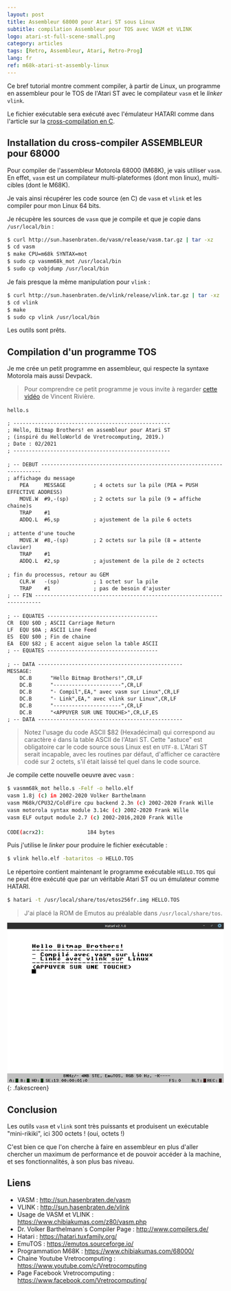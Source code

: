 ```yaml
---
layout: post
title: Assembleur 68000 pour Atari ST sous Linux
subtitle: compilation Assembleur pour TOS avec VASM et VLINK
logo: atari-st-full-scene-small.png
category: articles
tags: [Retro, Assembleur, Atari, Retro-Prog]
lang: fr
ref: m68k-atari-st-assembly-linux
---
```


<div class="intro" markdown='1'>

Ce bref tutorial montre comment compiler, à partir de Linux, un programme en assembleur pour le TOS de l'Atari ST
avec le compilateur `vasm` et le *linker* `vlink`.

Le fichier exécutable sera exécuté avec l'émulateur HATARI comme dans l'article sur la [cross-compilation 
en C](/m68k-cross-compiling/).
</div>
<!--excerpt-->


## Installation du cross-compiler ASSEMBLEUR pour 68000 

Pour compiler de l'assembleur Motorola 68000 (M68K), je vais utiliser `vasm`.
En effet, `vasm` est un compilateur multi-plateformes (dont mon linux), multi-cibles (dont le M68K).

Je vais ainsi récupérer les code source (en C) de `vasm` et `vlink` et les compiler pour mon Linux 64 bits.

Je récupère les sources de `vasm` que je compile et que je copie dans `/usr/local/bin` :

```bash
$ curl http://sun.hasenbraten.de/vasm/release/vasm.tar.gz | tar -xz
$ cd vasm
$ make CPU=m68k SYNTAX=mot
$ sudo cp vasmm68k_mot /usr/local/bin
$ sudo cp vobjdump /usr/local/bin
```

Je fais presque la même manipulation pour `vlink` :

```bash
$ curl http://sun.hasenbraten.de/vlink/release/vlink.tar.gz | tar -xz
$ cd vlink
$ make
$ sudo cp vlink /usr/local/bin
```

Les outils sont prêts.

## Compilation d'un programme TOS

Je me crée un petit programme en assembleur, qui respecte la syntaxe Motorola mais aussi Devpack.

> Pour comprendre ce petit programme je vous invite à regarder [cette vidéo](https://www.youtube.com/watch?v=w9G-DidbTeU) de Vincent Rivière.

`hello.s`
```
; ---------------------------------------------------
; Hello, Bitmap Brothers! en assembleur pour Atari ST 
; (inspiré du HelloWorld de Vretrocomputing, 2019.)
; Date : 02/2021
; ---------------------------------------------------

; -- DEBUT ----------------------------------------------------------------------
; affichage du message
	PEA     MESSAGE	        ; 4 octets sur la pile (PEA = PUSH EFFECTIVE ADDRESS)
	MOVE.W	#9,-(sp)		; 2 octets sur la pile (9 = affiche chaine)s
	TRAP	#1
	ADDQ.L	#6,sp			; ajustement de la pile 6 octets

; attente d'une touche
	MOVE.W	#8,-(sp)		; 2 octets sur la pile (8 = attente clavier)
	TRAP	#1
	ADDQ.L	#2,sp			; ajustement de la pile de 2 octects

; fin du processus, retour au GEM
	CLR.W   -(sp)			; 1 octet sur la pile
	TRAP    #1				; pas de besoin d'ajuster
; -- FIN ------------------------------------------------------------------------

; -- EQUATES ------------------------------------
CR	EQU	$0D	; ASCII Carriage Return
LF	EQU	$0A	; ASCII Line Feed
ES	EQU	$00	; Fin de chaine 
EA	EQU	$82 ; E accent aigue selon la table ASCII
; -- EQUATES ------------------------------------

; -- DATA -----------------------------------------------
MESSAGE:
	DC.B	  "Hello Bitmap Brothers!",CR,LF
	DC.B	  "----------------------",CR,LF
	DC.B      "- Compil",EA," avec vasm sur Linux",CR,LF
	DC.B      "- Link",EA," avec vlink sur Linux",CR,LF
	DC.B	  "----------------------",CR,LF
	DC.B	  "<APPUYER SUR UNE TOUCHE>",CR,LF,ES
; -- DATA -----------------------------------------------
```

> Notez l'usage du code ASCII $82 (Hexadécimal) qui correspond au caractère `é` dans la table ASCII
> de l'Atari ST. Cette "astuce" est obligatoire car le code source sous Linux est en `UTF-8`.
> L'Atari ST serait incapable, avec les routines par défaut, d'afficher ce caractère codé sur 2 octets,
> s'il était laissé tel quel dans le code source.

Je compile cette nouvelle oeuvre avec `vasm` :

```bash
$ vasmm68k_mot hello.s -Felf -o hello.elf
vasm 1.8j (c) in 2002-2020 Volker Barthelmann
vasm M68k/CPU32/ColdFire cpu backend 2.3n (c) 2002-2020 Frank Wille
vasm motorola syntax module 3.14c (c) 2002-2020 Frank Wille
vasm ELF output module 2.7 (c) 2002-2016,2020 Frank Wille

CODE(acrx2):	          184 bytes
```

Puis j'utilise le *linker* pour produire le fichier exécutable :

```bash
$ vlink hello.elf -bataritos -o HELLO.TOS
```

Le répertoire contient maintenant le programme exécutable `HELLO.TOS` qui ne peut être
exécuté que par un véritable Atari ST ou un émulateur comme HATARI.

```bash
$ hatari -t /usr/local/share/tos/etos256fr.img HELLO.TOS
```
> J'ai placé la ROM de Emutos au préalable dans `/usr/local/share/tos`.

![TOS Result](/images/m68k-atari-st-assembly-linux/tos-result.png){: .fakescreen}

## Conclusion

Les outils `vasm` et `vlink` sont très puissants et produisent un exécutable "mini-rikiki", ici 300 octets ! (oui, octets !)

C'est bien ce que l'on cherche à faire en assembleur en plus d'aller chercher un maximum de performance et de pouvoir
accéder à la machine, et ses fonctionnalités, à son plus bas niveau.

## Liens

- VASM : <http://sun.hasenbraten.de/vasm>
- VLINK : <http://sun.hasenbraten.de/vlink>
- Usage de VASM et VLINK : <https://www.chibiakumas.com/z80/vasm.php>
- Dr. Volker Barthelmann´s Compiler Page : <http://www.compilers.de/>
- Hatari : <https://hatari.tuxfamily.org/>
- EmuTOS : <https://emutos.sourceforge.io/>
- Programmation M68K : <https://www.chibiakumas.com/68000/>
- Chaine Youtube Vretrocomputing : <https://www.youtube.com/c/Vretrocomputing>
- Page Facebook Vretrocomputing : <https://www.facebook.com/Vretrocomputing/>
